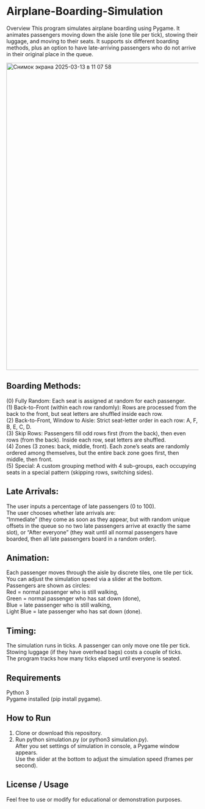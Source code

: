 # Airplane-Boarding-Simulation

Overview
This program simulates airplane boarding using Pygame. It animates passengers moving down the aisle (one tile per tick), stowing their luggage, and moving to their seats. It supports six different boarding methods, plus an option to have late-arriving passengers who do not arrive in their original place in the queue. 

<img width="804" alt="Снимок экрана 2025-03-13 в 11 07 58" src="https://github.com/user-attachments/assets/27d13ed2-6e5d-46da-a317-c06edcf745a2" />

## Boarding Methods:
(0) Fully Random: Each seat is assigned at random for each passenger.  
(1) Back-to-Front (within each row randomly): Rows are processed from the back to the front, but seat letters are shuffled inside each row.  
(2) Back-to-Front, Window to Aisle: Strict seat-letter order in each row: A, F, B, E, C, D.  
(3) Skip Rows: Passengers fill odd rows first (from the back), then even rows (from the back). Inside each row, seat letters are shuffled.  
(4) Zones (3 zones: back, middle, front). Each zone’s seats are randomly ordered among themselves, but the entire back zone goes first, then middle, then front.  
(5) Special: A custom grouping method with 4 sub-groups, each occupying seats in a special pattern (skipping rows, switching sides).  

## Late Arrivals:
The user inputs a percentage of late passengers (0 to 100).  
The user chooses whether late arrivals are:  
“Immediate” (they come as soon as they appear, but with random unique offsets in the queue so no two late passengers arrive at exactly the same slot), or
“After everyone” (they wait until all normal passengers have boarded, then all late passengers board in a random order).  

## Animation:
Each passenger moves through the aisle by discrete tiles, one tile per tick.
You can adjust the simulation speed via a slider at the bottom.  
Passengers are shown as circles:  
Red = normal passenger who is still walking,  
Green = normal passenger who has sat down (done),  
Blue = late passenger who is still walking,  
Light Blue = late passenger who has sat down (done).  

## Timing:
The simulation runs in ticks. A passenger can only move one tile per tick.  
Stowing luggage (if they have overhead bags) costs a couple of ticks.  
The program tracks how many ticks elapsed until everyone is seated.  

## Requirements
Python 3  
Pygame installed (pip install pygame).  

## How to Run
1. Clone or download this repository.  
2. Run python simulation.py (or python3 simulation.py).  
After you set settings of simulation in console, a Pygame window appears.  
Use the slider at the bottom to adjust the simulation speed (frames per second).  

## License / Usage
Feel free to use or modify for educational or demonstration purposes.  
